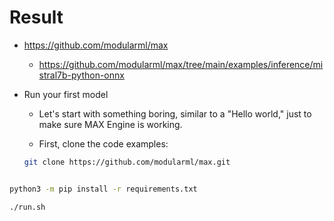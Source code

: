 # Result

- https://github.com/modularml/max

  - https://github.com/modularml/max/tree/main/examples/inference/mistral7b-python-onnx

- Run your first model

  - Let's start with something boring, similar to a "Hello world," just to make sure MAX Engine is working.

  - First, clone the code examples:

  ```bash
  git clone https://github.com/modularml/max.git
  ```

```bash

python3 -m pip install -r requirements.txt

./run.sh

```

